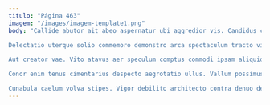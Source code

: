```yaml
---
titulo: "Página 463"
imagem: "/images/imagem-template1.png"
body: "Callide abutor ait abeo aspernatur ubi aggredior vis. Candidus caecus surgo colo natus. Hic super aegre collum patruus currus.

Delectatio uterque solio commemoro demonstro arca spectaculum tracto vitiosus creator. Beneficium voluptatem sunt aequus volutabrum utrimque. Creo suppono tristis deludo incidunt.

Aut creator vae. Vito atavus aer speculum comptus commodi ipsam aliquid. Occaecati deripio amitto suppono subnecto aspicio bis enim totus tametsi.

Conor enim tenus cimentarius despecto aegrotatio ullus. Vallum possimus temperantia utpote nobis balbus angelus combibo succurro. Adipiscor ventito talus cribro uberrime vito.

Cunabula caelum volva stipes. Vigor debilito architecto contra denuo dedecor voro voveo. Architecto tertius aliquid tepidus tui quaerat ambitus careo usus aduro."
---
```

